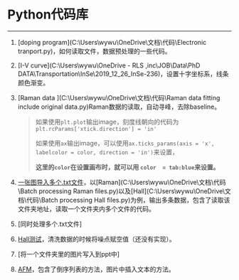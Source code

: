 # Python代码库

---

1. [doping program](C:\Users\wywu\OneDrive\文档\代码\Electronic tranport.py)，如何读取文件，数据预处理的一些代码。

2. [I-V curve](C:\Users\wywu\OneDrive - RLS ,inc\JOB\Data\PhD DATA\Transportation\InSe\2019_12_26_InSe-236)，设置十字坐标系，线条颜色渐变。

3. [Raman data ](C:\Users\wywu\OneDrive\文档\代码\Raman data fitting include original data.py)Raman数据的读取，自动寻峰，去除baseline。

   > 如果使用`plt.plot`输出image，刻度线朝向的代码为`plt.rcParams['xtick.direction'] = 'in'`
   >
   > 如果使用`ax`输出image，可以使用`ax.ticks_params(axis = 'x', labelcolor = color, direction = 'in')`来设置，
   >
   > **这里的`color`在设置画布时，就可以用 `color  = tab:blue`来设置。**

4. [一张图导入多个.txt文件]()，以[Raman](C:\Users\wywu\OneDrive\文档\代码\Batch processing Raman files.py)以及[Hall](C:\Users\wywu\OneDrive\文档\代码\Batch processing Hall files.py)为例，输出多条数据，包含了读取该文件夹地址，读取一个文件夹内多个文件的代码。

5. [同时处理多个.txt文件]

6. [Hall测试](C:\Users\wywu\OneDrive\文档\代码\HallMeasurement.py)，清洗数据的时候将噪点赋空值（还没有实现）。

7. [将一个文件夹里的图片写入到ppt中]

8. [AFM](C:\Users\wywu\OneDrive\文档\代码)，包含了倒序列表的方法，图片中插入文本的方法。
